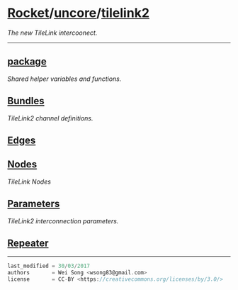 [Rocket](../Readme.md)/[uncore](../uncore.md)/[tilelink2](https://github.com/ucb-bar/rocket-chip/tree/master/src/main/scala/uncore/tilelink2)
========================
*The new TileLink intercoonect.*

**********************

[package](tilelink2/package.md)
---------------
*Shared helper variables and functions.*

[Bundles](tilelink2/Bundles.md)
---------------
*TileLink2 channel definitions.*

[Edges](tilelink2/Edges.md)
-------------

[Nodes](tilelink2/Nodes.md)
---------------
*TileLink Nodes*

[Parameters](tilelink2/Parameters.md)
---------------
*TileLink2 interconnection parameters.*

[Repeater](tilelink2/Repeater.md)
--------------




**********************

```scala
last_modified = 30/03/2017
authors       = Wei Song <wsong83@gmail.com>
license       = CC-BY <https://creativecommons.org/licenses/by/3.0/>
```
